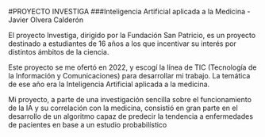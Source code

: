 #PROYECTO INVESTIGA
###Inteligencia Artificial aplicada a la Medicina - Javier Olvera Calderón


El proyecto Investiga, dirigido por la Fundación San Patricio, es un proyecto destinado a estudiantes de 16 años a los que incentivar su interés por distintos ámbitos de la ciencia.

Este proyecto se me ofertó en 2022, y escogí la línea de TIC (Tecnología de la Información y Comunicaciones) para desarrollar mi trabajo. La temática de ese año era la Inteligencia Artificial aplicada a la medicina.

Mi proyecto, a parte de una investigación sencilla sobre el funcionamiento de la IA y su correlación con la medicina, consistió en gran parte en el desarrollo de un algoritmo capaz de predecir la tendencia a enfermedades de pacientes en base a un estudio probabilístico

